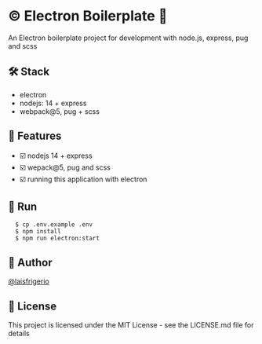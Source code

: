 # :copyright: Electron Boilerplate 💜

An Electron boilerplate project for development with node.js, express, pug and scss

## 🛠️ Stack

- electron
- nodejs: 14 + express
- webpack@5, pug + scss

## :pencil: Features

- :ballot_box_with_check: nodejs 14 + express
- :ballot_box_with_check: wepack@5, pug and scss
- :ballot_box_with_check: running this application with electron

## :gem: Run

```
  $ cp .env.example .env
  $ npm install
  $ npm run electron:start
```

## :woman: Author

[@laisfrigerio](https://github.com/laisfrigerio/)

## 📄 License

This project is licensed under the MIT License - see the LICENSE.md file for details
